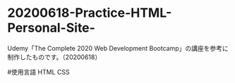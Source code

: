 # 20200618-Practice-HTML-Personal-Site-
Udemy「The Complete 2020 Web Development Bootcamp」の講座を参考に制作したものです。（20200618）

#使用言語
HTML CSS
